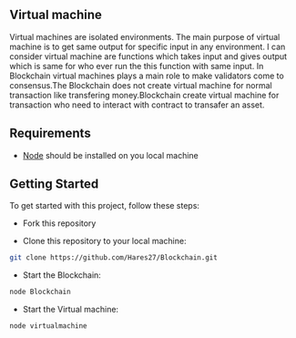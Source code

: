 
## Virtual machine

Virtual machines are isolated environments. The main purpose of virtual machine is to get same output for specific input in any environment. I can consider virtual machine are functions which takes input and gives output which is same for who ever run the this function with same input. In Blockchain virtual machines plays a main role to make validators come to consensus.The Blockchain does not create virtual machine for normal transaction like transfering money.Blockchain create virtual machine for transaction who need to interact with contract to transafer an asset.


## Requirements

- [Node](https://nodejs.org/en) should be installed on you local machine

## Getting Started

To get started with this project, follow these steps:

- Fork this repository

- Clone this repository to your local machine:

```bash
git clone https://github.com/Hares27/Blockchain.git
```

- Start the Blockchain:

```bash
node Blockchain
```
- Start the Virtual machine:

```bash
node virtualmachine
```
